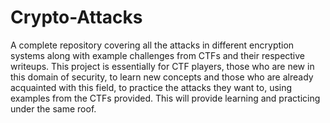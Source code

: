 # Crypto-Attacks
A complete repository covering all the attacks in different encryption systems along with example challenges from CTFs and their respective writeups. This project is essentially for CTF players, those who are new in this domain of security, to learn new concepts and those who are already acquainted with this field, to practice the attacks they want to, using examples from the CTFs provided. This will provide learning and practicing under the same roof.




